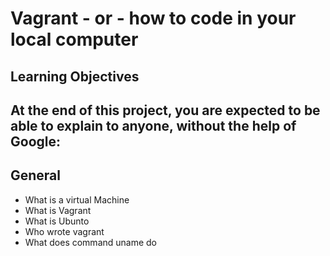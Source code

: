 # Vagrant - or - how to code in your local computer
## Learning Objectives
## At the end of this project, you are expected to be able to explain to anyone, without the help of Google: 
## General
* What is a virtual Machine
* What is Vagrant
* What is Ubunto
* Who wrote vagrant
* What does command uname do

